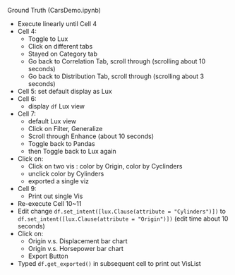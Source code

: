 Ground Truth (CarsDemo.ipynb)

- Execute linearly until Cell 4
- Cell 4: 
    - Toggle to Lux
    - Click on different tabs
    - Stayed on Category tab
    - Go back to Correlation Tab, scroll through (scrolling about 10 seconds)
    - Go back to Distribution Tab, scroll through (scrolling about 3 seconds)
- Cell 5: set default display as Lux
- Cell 6: 
    - display `df` Lux view
- Cell 7: 
    - default Lux view
    - Click on Filter, Generalize
    - Scroll through Enhance (about 10 seconds)
    - Toggle back to Pandas
    - then Toggle back to Lux again
- Click on: 
    - Click on two vis : color by Origin, color by Cyclinders
    - unclick color by Cylinders
    - exported a single viz
- Cell 9: 
    - Print out single Vis
- Re-execute Cell 10~11
- Edit change `df.set_intent([lux.Clause(attribute = "Cylinders")])` to `df.set_intent([lux.Clause(attribute = "Origin")])` (edit time about 10 seconds)
- Click on:
    - Origin v.s. Displacement bar chart 
    - Origin v.s. Horsepower bar chart 
    - Export Button
- Typed `df.get_exported()` in subsequent cell to print out VisList
